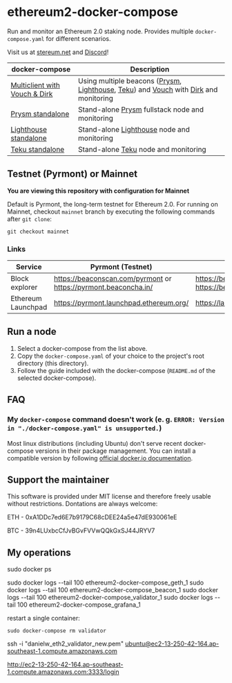 # ethereum2-docker-compose

Run and monitor an Ethereum 2.0 staking node. Provides multiple `docker-compose.yaml` for different scenarios.

Visit us at [stereum.net](https://stereum.net/) and [Discord](https://discord.gg/8Znj8K6GjN)!

docker-compose | Description
---------------|-------------
[Multiclient with Vouch & Dirk](./compose-examples/multiclient-vouch-dirk) | Using multiple beacons ([Prysm](https://github.com/prysmaticlabs/prysm), [Lighthouse](https://github.com/sigp/lighthouse), [Teku](https://github.com/ConsenSys/teku)) and [Vouch](https://github.com/attestantio/vouch) with [Dirk](https://github.com/attestantio/dirk) and monitoring
[Prysm standalone](./compose-examples/prysm-only) | Stand-alone [Prysm](https://github.com/prysmaticlabs/prysm) fullstack node and monitoring
[Lighthouse standalone](./compose-examples/lighthouse-only) | Stand-alone [Lighthouse](https://github.com/sigp/lighthouse) node and monitoring
[Teku standalone](./compose-examples/teku-only) | Stand-alone [Teku](https://github.com/ConsenSys/teku) node and monitoring

## Testnet (Pyrmont) or Mainnet
**You are viewing this repository with configuration for Mainnet**

Default is Pyrmont, the long-term testnet for Ethereum 2.0. For running on Mainnet, checkout `mainnet` branch by executing the following commands after `git clone`:
```
git checkout mainnet
```

### Links
Service | Pyrmont (Testnet) | Mainnet
--------|-------------------|---------
Block explorer | https://beaconscan.com/pyrmont or https://pyrmont.beaconcha.in/ | https://beaconscan.com/ or https://beaconcha.in/
Ethereum Launchpad | https://pyrmont.launchpad.ethereum.org/ | https://launchpad.ethereum.org/

## Run a node
1. Select a docker-compose from the list above.
2. Copy the `docker-compose.yaml` of your choice to the project's root directory (this directory).
3. Follow the guide included with the docker-compose (`README.md` of the selected docker-compose).

## FAQ
### My `docker-compose` command doesn't work (e. g. `ERROR: Version in "./docker-compose.yaml" is unsupported.`)
Most linux distributions (including Ubuntu) don't serve recent docker-compose versions in their package management. You can install a compatible version by following [official docker.io documentation](https://docs.docker.com/compose/install/).

## Support the maintainer
This software is provided under MIT license and therefore freely usable without restrictions. Dontations are always welcome:

ETH - 0xA1DDc7ed6E7b9179C68cDEE24a5e47dE930061eE

BTC - 39n4LUxbcCfJvBGvFVVwQQkGxSJ44JRYV7



## My operations


sudo docker ps

sudo docker logs --tail 100 ethereum2-docker-compose_geth_1
sudo docker logs --tail 100 ethereum2-docker-compose_beacon_1
sudo docker logs --tail 100 ethereum2-docker-compose_validator_1
sudo docker logs --tail 100 ethereum2-docker-compose_grafana_1

restart a single container:

```
sudo docker-compose rm validator
```


ssh -i "danielw_eth2_validator_new.pem" ubuntu@ec2-13-250-42-164.ap-southeast-1.compute.amazonaws.com

http://ec2-13-250-42-164.ap-southeast-1.compute.amazonaws.com:3333/login